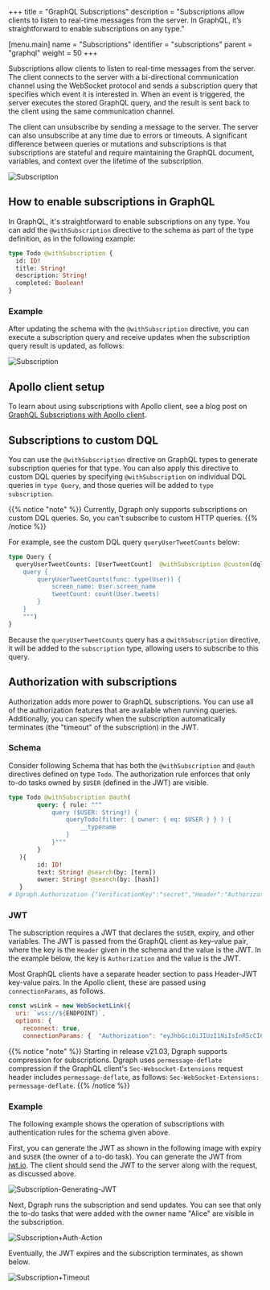 +++
title = "GraphQL Subscriptions"
description = "Subscriptions allow clients to listen to real-time messages from the server. In GraphQL, it’s straightforward to enable subscriptions on any type."

[menu.main]
  name = "Subscriptions"
  identifier = "subscriptions"
  parent = "graphql"
  weight = 50
+++

Subscriptions allow clients to listen to real-time messages from the server. The client connects to the server with a bi-directional communication channel using the WebSocket protocol and sends a subscription query that specifies which event it is interested in. When an event is triggered, the server executes the stored GraphQL query, and the result is sent back to the client using the same communication channel.

The client can unsubscribe by sending a message to the server. The server can also unsubscribe at any time due to errors or timeouts. A significant difference between queries or mutations and subscriptions is that subscriptions are stateful and require maintaining the GraphQL document, variables, and context over the lifetime of the subscription.

![Subscription](/images/graphql/subscription_flow.png "Subscription in GraphQL")

## How to enable subscriptions in GraphQL

In GraphQL, it's straightforward to enable subscriptions on any type. You can add the `@withSubscription` directive to the schema as part of the type definition, as in the following example:

```graphql
type Todo @withSubscription {
  id: ID!
  title: String!
  description: String!
  completed: Boolean!
}
```

### Example

After updating the schema with the `@withSubscription` directive, you can execute a subscription query and receive updates when the subscription query result is updated, as follows:

![Subscription](/images/graphql/subscription_example.gif "Subscription Example")

## Apollo client setup

To learn about using subscriptions with Apollo client, see a blog post on [GraphQL Subscriptions with Apollo client](https://dgraph.io/blog/post/how-does-graphql-subscription/).

## Subscriptions to custom DQL

You can use the `@withSubscription` directive on GraphQL types to generate subscription queries for that type.
You can also apply this directive to custom DQL queries by specifying `@withSubscription` on individual DQL queries in `type Query`,
and those queries will be added to `type subscription`.

{{% notice "note" %}}
Currently, Dgraph only supports subscriptions on custom DQL queries. So, you
can't subscribe to custom HTTP queries.
{{% /notice %}}

For example, see the custom DQL query `queryUserTweetCounts` below:

```graphql
type Query {
  queryUserTweetCounts: [UserTweetCount]  @withSubscription @custom(dql: """
	query {
		queryUserTweetCounts(func: type(User)) {
			screen_name: User.screen_name
			tweetCount: count(User.tweets)
		}
	}
	""")
}
```

Because the `queryUserTweetCounts` query has a `@withSubscription` directive, it
will be added to the `subscription` type, allowing users to subscribe to this query.

## Authorization with subscriptions

Authorization adds more power to GraphQL subscriptions. You can use all of the authorization features that are available when running queries.
Additionally, you can specify when the subscription automatically terminates (the "timeout" of the subscription) in the JWT. 

### Schema
Consider following Schema that has both the `@withSubscription` and `@auth` directives defined on type `Todo`. The authorization rule enforces that only to-do tasks owned by `$USER` (defined in the JWT) are visible.

```graphql
type Todo @withSubscription @auth(
    	query: { rule: """
    		query ($USER: String!) {
    			queryTodo(filter: { owner: { eq: $USER } } ) {
    				__typename
    			}
   			}"""
     	}
   ){
        id: ID!
    	text: String! @search(by: [term])
     	owner: String! @search(by: [hash])
   }
# Dgraph.Authorization {"VerificationKey":"secret","Header":"Authorization","Namespace":"https://dgraph.io","Algo":"HS256"}
```

### JWT

The subscription requires a JWT that declares the `$USER`, expiry, and other variables. 
The JWT is passed from the GraphQL client as key-value pair, where the key is the `Header` given in the schema and the value is the JWT.
In the example below, the key is `Authorization` and the value is the JWT. 

Most GraphQL clients have a separate header section to pass Header-JWT key-value pairs. In the Apollo client, these are passed
using `connectionParams`, as follows.

```javascript
const wsLink = new WebSocketLink({
  uri: `wss://${ENDPOINT}`,
  options: {
    reconnect: true,
    connectionParams: {  "Authorization": "eyJhbGciOiJIUzI1NiIsInR5cCI6IkpXVCJ9.eyJleHAiOjE2OTAxMjg2MjIsImh0dHBzOi8vZGdyYXBoLmlvIjp7IlJPTEUiOiJVU0VSIiwiVVNFUiI6IkFsaWNlIn0sImlzcyI6InRlc3QifQ.6AODlumsk9kbnwZHwy08l40PeqEmBHqK4E_ozNjQpuI", },});
```

{{% notice "note" %}}
Starting in release v21.03, Dgraph supports compression for subscriptions.
Dgraph uses `permessage-deflate` compression if the GraphQL client's
`Sec-Websocket-Extensions` request header includes `permessage-deflate`, as follows:
`Sec-WebSocket-Extensions: permessage-deflate`.
{{% /notice %}}

### Example

The following example shows the operation of subscriptions with authentication rules for the schema given above.

First, you can generate the JWT as shown in the following image with expiry and `$USER` (the owner of a to-do task).
You can generate the JWT from [jwt.io](https://jwt.io/). The client should send the JWT to the server along with the request, as discussed above.

![Subscription-Generating-JWT](/images/graphql/Generating-JWT.png "Subscription with Auth Example")

Next, Dgraph runs the subscription and send updates. You can see that only the to-do tasks that were added with the owner name "Alice" are visible in the subscription.

![Subscription+Auth-Action](/images/graphql/Auth-Action.gif "Subscription with Auth Example")


Eventually, the JWT expires and the subscription terminates, as shown below.

![Subscription+Timeout](/images/graphql/Subscription-Timeout.gif "Subscription with Auth Example")

